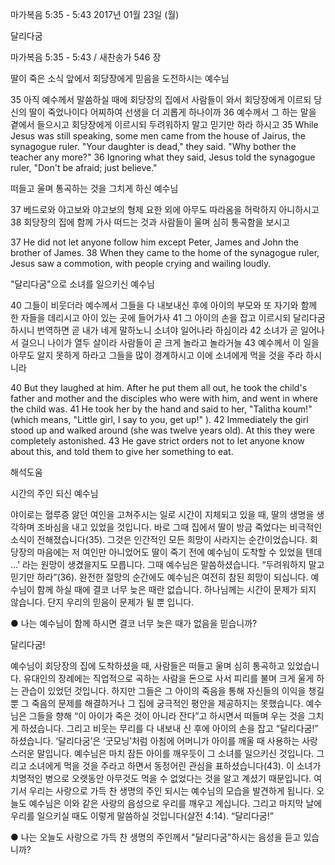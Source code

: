 마가복음 5:35 - 5:43 
2017년 01월 23일 (월)

달리다굼



마가복음 5:35 - 5:43 / 새찬송가 546 장


딸이 죽은 소식 앞에서 회당장에게 믿음을 도전하시는 예수님

35 아직 예수께서 말씀하실 때에 회당장의 집에서 사람들이 와서 회당장에게 이르되 당신의 딸이 죽었나이다 어찌하여 선생을 더 괴롭게 하나이까 36 예수께서 그 하는 말을 곁에서 들으시고 회당장에게 이르시되 두려워하지 말고 믿기만 하라 하시고 
35 While Jesus was still speaking, some men came from the house of Jairus, the synagogue ruler. "Your daughter is dead," they said. "Why bother the teacher any more?" 36 Ignoring what they said, Jesus told the synagogue ruler, "Don't be afraid; just believe."

떠들고 울며 통곡하는 것을 그치게 하신 예수님

37 베드로와 야고보와 야고보의 형제 요한 외에 아무도 따라옴을 허락하지 아니하시고 38 회당장의 집에 함께 가사 떠드는 것과 사람들이 울며 심히 통곡함을 보시고

37 He did not let anyone follow him except Peter, James and John the brother of James. 38 When they came to the home of the synagogue ruler, Jesus saw a commotion, with people crying and wailing loudly.

"달리다굼"으로 소녀를 일으키신 예수님

40 그들이 비웃더라 예수께서 그들을 다 내보내신 후에 아이의 부모와 또 자기와 함께 한 자들을 데리시고 아이 있는 곳에 들어가사 41 그 아이의 손을 잡고 이르시되 달리다굼 하시니 번역하면 곧 내가 네게 말하노니 소녀야 일어나라 하심이라 42 소녀가 곧 일어나서 걸으니 나이가 열두 살이라 사람들이 곧 크게 놀라고 놀라거늘 43 예수께서 이 일을 아무도 알지 못하게 하라고 그들을 많이 경계하시고 이에 소녀에게 먹을 것을 주라 하시니라

40 But they laughed at him. After he put them all out, he took the child's father and mother and the disciples who were with him, and went in where the child was. 41 He took her by the hand and said to her, "Talitha koum!" (which means, "Little girl, I say to you, get up!" ). 42 Immediately the girl stood up and walked around (she was twelve years old). At this they were completely astonished. 43 He gave strict orders not to let anyone know about this, and told them to give her something to eat.

해석도움





시간의 주인 되신 예수님

야이로는 혈루증 앓던 여인을 고쳐주시는 일로 시간이 지체되고 있을 때, 딸의 생명을 생각하며 조바심을 내고 있었을 것입니다. 바로 그때 집에서 딸이 방금 죽었다는 비극적인 소식이 전해졌습니다(35). 그것은 인간적인 모든 희망이 사라지는 순간이었습니다. 회당장의 마음에는 저 여인만 아니었어도 딸이 죽기 전에 예수님이 도착할 수 있었을 텐데 …’ 라는 원망이 생겼을지도 모릅니다. 그때 예수님은 말씀하셨습니다. “두려워하지 말고 믿기만 하라”(36). 완전한 절망의 순간에도 예수님은 여전히 참된 희망이 되십니다. 예수님이 함께 하실 때에 결코 너무 늦은 때란 없습니다. 하나님께는 시간이 문제가 되지 않습니다. 단지 우리의 믿음이 문제가 될 뿐 입니다.

● 나는 예수님이 함께 하시면 결코 너무 늦은 때가 없음을 믿습니까?


달리다굼!

예수님이 회당장의 집에 도착하셨을 때, 사람들은 떠들고 울며 심히 통곡하고 있었습니다. 유대인의 장례에는 직업적으로 곡하는 사람을 돈으로 사서 피리를 불며 크게 울게 하는 관습이 있었던 것입니다. 하지만 그들은 그 아이의 죽음을 통해 자신들의 이익을 챙길 뿐 그 죽음의 문제를 해결하거나 그 집에 궁극적인 평안을 제공하지는 못했습니다. 예수님은 그들을 향해 “이 아이가 죽은 것이 아니라 잔다”고 하시면서 떠들며 우는 것을 그치게 하셨습니다. 그리고 비웃는 무리를 다 내보내 신 후에 아이의 손을 잡고 “달리다굼!” 하셨습니다. ‘달리다굼’은 ‘굿모닝’처럼 아침에 어머니가 아이를 깨울 때 사용하는 사랑스러운 말입니다. 예수님은 마치 잠든 아이를 깨우듯이 그 소녀를 일으키신 것입니다. 그리고 소녀에게 먹을 것을 주라고 하면서 동정어린 관심을 표하셨습니다(43). 이 소녀가 치명적인 병으로 오랫동안 아무것도 먹을 수 없었다는 것을 알고 계셨기 때문입니다. 여기서 우리는 사랑으로 가득 찬 생명의 주인 되시는 예수님의 모습을 발견하게 됩니다. 오늘도 예수님은 이와 같은 사랑의 음성으로 우리를 깨우고 계십니다. 그리고 마지막 날에 우리를 일으키실 때도 이렇게 말씀하실 것입니다(살전 4:14). “달리다굼!”

● 나는 오늘도 사랑으로 가득 찬 생명의 주인께서 "달리다굼"하시는 음성을 듣고 있습니까?